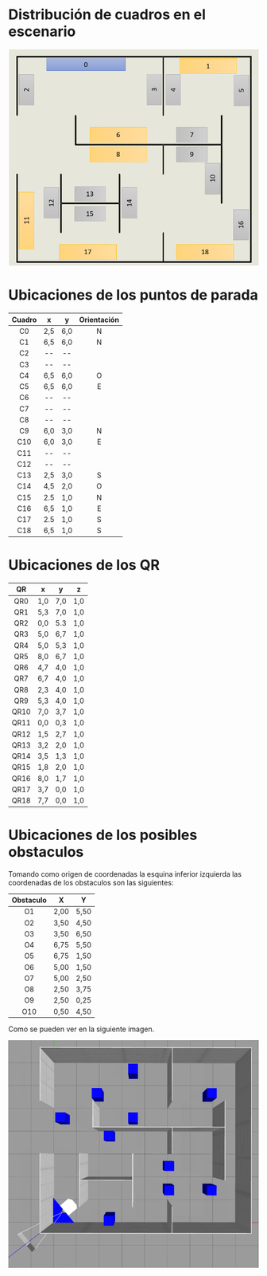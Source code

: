 
# Distribución de cuadros en el escenario

![alt text](DistribucionQR.png)

# Ubicaciones de los puntos de parada

| Cuadro |	x |	y |	Orientación |
|:------:|:--:|:-:|:-----------:|
| C0 |	2,5 |	6,0 |	N |
| C1 |	6,5 |	6,0 |	N |
| C2 |	-- |	-- |	| 
| C3 |	-- |	-- |	|
| C4 |	6,5 |	6,0 |	O |
| C5 |	6,5 |	6,0 |	E |
| C6 |	-- |	-- |	|
| C7 |	-- |	-- |	|
| C8 |	-- |	-- |	|
| C9 |	6,0 |	3,0	| N |
| C10 |	6,0 |	3,0 |	E |
| C11 |	-- | 	-- | |	
| C12 |	-- |	-- | |	
| C13 |	2,5 |	3,0 |	S |
| C14 |	4,5 |	2,0 |	O |
| C15 |	2.5 |	1,0 |	N |
| C16 |	6,5 |	1,0 |	E |
| C17 |	2.5 |	1,0 |	S |
| C18 |	6,5 |	1,0	| S |

# Ubicaciones de los QR

| QR |	x |	y |	z |
|:---:|:---:|:----: |:---:|
| QR0 |	1,0 |	7,0 |	1,0 |
| QR1 |	5,3 |	7,0 |	1,0  |
| QR2 |	0,0	| 5.3 |	1,0  |
| QR3 |	5,0 |	6,7 |	1,0  |
| QR4 |	5,0 |	5,3 |	1,0  |
| QR5 |	8,0 |	6,7 |	1,0  |
| QR6 |	4,7 |	4,0 |	1,0  |
| QR7 |	6,7 |	4,0 |	1,0  |
| QR8 |	2,3 |	4,0 |	1,0  |
| QR9 |	5,3 |	4,0 |	1,0  |
| QR10 |	7,0 |	3,7 |	1,0  |
| QR11 |	0,0 |	0,3 |	1,0  |
| QR12 |	1,5 |	2,7 |	1,0  |
| QR13 |	3,2 |	2,0 |	1,0  |
| QR14 |	3,5 |	1,3 |	1,0  |
| QR15 |	1,8 |	2,0 |	1,0  |
| QR16 |	8,0 |	1,7 |	1,0  |
| QR17 |	3,7 |	0,0 |	1,0  |
| QR18 |	7,7 |	0,0 |	1,0  |


# Ubicaciones de los posibles obstaculos
Tomando como origen de coordenadas la esquina inferior izquierda las coordenadas de los obstaculos son las siguientes:

| Obstaculo | X | Y |
| :--: |:----:|:----:|
| O1 | 2,00 | 5,50 |
| O2 | 3,50 | 4,50 |
| O3 | 3,50 | 6,50 |
| O4 | 6,75 | 5,50 |
| O5 | 6,75 | 1,50 |
| O6 | 5,00 | 1,50 |
| O7 | 5,00 | 2,50 |
| O8 | 2,50 | 3,75 |
| O9 | 2,50 | 0,25 |
| O10 | 0,50 | 4,50 |

Como se pueden ver en la siguiente imagen.

![alt text](img/obstaculos.png)